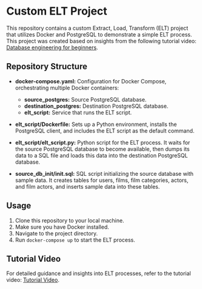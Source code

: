 # Custom ELT Project

This repository contains a custom Extract, Load, Transform (ELT) project that utilizes Docker and PostgreSQL to demonstrate a simple ELT process. This project was created based on insights from the following tutorial video: [Database engineering for beginners](https://www.youtube.com/watch?v=PHsC_t0j1dU&t=599s).

## Repository Structure

- **docker-compose.yaml:** Configuration for Docker Compose, orchestrating multiple Docker containers:
  - **source_postgres:** Source PostgreSQL database.
  - **destination_postgres:** Destination PostgreSQL database.
  - **elt_script:** Service that runs the ELT script.

- **elt_script/Dockerfile:** Sets up a Python environment, installs the PostgreSQL client, and includes the ELT script as the default command.

- **elt_script/elt_script.py:** Python script for the ELT process. It waits for the source PostgreSQL database to become available, then dumps its data to a SQL file and loads this data into the destination PostgreSQL database.

- **source_db_init/init.sql:** SQL script initializing the source database with sample data. It creates tables for users, films, film categories, actors, and film actors, and inserts sample data into these tables.

## Usage

1. Clone this repository to your local machine.
2. Make sure you have Docker installed.
3. Navigate to the project directory.
4. Run `docker-compose up` to start the ELT process.

## Tutorial Video

For detailed guidance and insights into ELT processes, refer to the tutorial video: [Tutorial Video](https://www.youtube.com/watch?v=PHsC_t0j1dU&t=599s).

